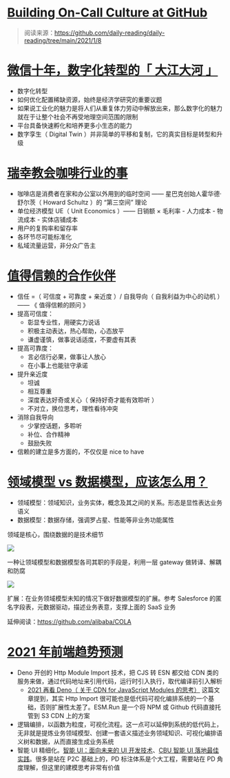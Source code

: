 # [Building On-Call Culture at GitHub](https://github.blog/2021-01-06-building-on-call-culture-at-github/)

> 阅读来源：https://github.com/daily-reading/daily-reading/tree/main/2021/1/8

# [微信十年，数字化转型的「 大江大河 」](https://mp.weixin.qq.com/s/lHs-Q-qYeY-xOMhlI1MrCQ)

- 数字化转型
- 如何优化配置稀缺资源，始终是经济学研究的重要议题
- 如果说工业化的魅力是将人们从重复体力劳动中解放出来，那么数字化的魅力就在于让整个社会不再受地理空间范围的限制
- 平台具备快速孵化和培养更多小生态的能力
- 数字孪生（ Digital Twin ）并非简单的平移和复制，它的真实目标是转型和升级

# [瑞幸教会咖啡行业的事](https://mp.weixin.qq.com/s/g2aiR-Kb6hv9mT3gAg-CSQ)

- 咖啡店是消费者在家和办公室以外用到的临时空间 —— 星巴克创始人霍华德·舒尔茨（ Howard Schultz ）的 “第三空间” 理论
- 单位经济模型 UE（ Unit Economics ）—— 日销额 × 毛利率 - 人力成本 - 物流成本 - 实体店铺成本
- 用户的复购率和留存率
- 各环节尽可能标准化
- 私域流量运营，非分众广告主

# [值得信赖的合作伙伴](https://mp.weixin.qq.com/s/uCH2wnrpQvdFf97ICSaXAA)

- 信任 =（ 可信度 + 可靠度 + 亲近度 ）/ 自我导向（ 自我利益为中心的动机 ） —— 《 值得信赖的顾问 》
- 提高可信度：
    - 彰显专业性，用硬实力说话
    - 积极主动表达，热心帮助，心态放平
    - 谦虚谨慎，做事说话适度，不要虚有其表
- 提高可靠度：
    - 言必信行必果，做事让人放心
    - 在小事上也能驻守承诺
- 提升亲近度
    - 坦诚
    - 相互尊重
    - 深度表达好奇或关心（ 保持好奇才能有效聆听 ）
    - 不对立，换位思考，理性看待冲突
- 消除自我导向
    - 少掌控话题，多聆听
    - 补位、合作精神
    - 鼓励失败
- 信赖的建立是多方面的，不仅仅是 nice to have

# [领域模型 vs 数据模型，应该怎么用？](https://mp.weixin.qq.com/s/Wt2Fssm8kd8b8evVD9aujA)

- 领域模型：领域知识，业务实体，概念及其之间的关系。形态是显性表达业务语义
- 数据模型：数据存储，强调罗占星、性能等非业务功能属性

领域是核心，围绕数据的是技术细节

![](https://mmbiz.qpic.cn/mmbiz_jpg/Z6bicxIx5naKibkYRKlteh0EeWBbhYkdEmCpIBgUiav8ka7JnxyqOPH1RhHeUx2TGicia1CtpbsUx6dLHu4CcFiaJcOg/640)

一种让领域模型和数据模型各司其职的手段是，利用一层 gateway 做转译、解耦和防腐

![](https://mmbiz.qpic.cn/mmbiz_jpg/Z6bicxIx5naKibkYRKlteh0EeWBbhYkdEmh5uicbPolPicNFmmgGj2oORRKiaoBkzXdsyqcEclvSyqclmIXvZ8D62oA/640)

扩展：在业务领域模型未知的情况下做好数据模型的扩展。参考 Salesforce 的匿名字段表，元数据驱动，描述业务表意，支撑上面的 SaaS 业务

延伸阅读：https://github.com/alibaba/COLA

# [2021 年前端趋势预测](https://mp.weixin.qq.com/s/OAKvV3HHkIEnzXdvuiCkuA)

- Deno 开创的 Http Module Import 技术，把 CJS 转 ESN 都交给 CDN 类的服务来做，通过代码地址来引用代码，运行时引入执行，取代编译前引入解析
    - [2021 再看 Deno（ 关于 CDN for JavaScript Modules 的思考）](https://mp.weixin.qq.com/s/EzmNQ_oqxUuPQFfZYJWDzA) 这篇文章提到，其实 Http Import 很可能也是低代码可视化编排系统的一个基础，否则扩展性太差了。ESM.Run 是一个将 NPM 或 Github 代码直接托管到 S3 CDN 上的方案
- 逻辑编排，以函数为粒度，可视化流程。这一点可以延伸到系统的低代码上，无非就是提炼业务领域模型、创建一套语义描述业务领域知识、可视化编排语义树和数据，从而直接生成业务系统
- 智能 UI 精细化。[智能 UI：面向未来的 UI 开发技术](https://mp.weixin.qq.com/s/1RNEQb8N68Muu6YmFa-QrQ)、[CBU 智能 UI 落地最佳实践](https://juejin.cn/post/6889305339172323336)。很多是站在 P2C 基础上的，PD 标注体系是个大工程，需要站在 PD 角度理解，但这里的建模思考非常有价值
